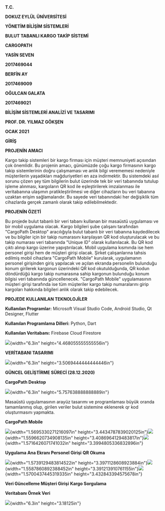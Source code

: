 **T.C.**

**DOKUZ EYLÜL ÜNİVERSİTESİ**

**YÖNETİM BİLİŞİM SİSTEMLERİ**

**BULUT TABANLI KARGO TAKİP SİSTEMİ**

**CARGOPATH**

**YASİN SEVEN**

**2017469044**

**BERFİN AY**

**2017469009**

**OĞULCAN GALATA**

**2017469021**

**BİLİŞİM SİSTEMLERİ ANALİZİ VE TASARIMI**

**PROF. DR. YILMAZ GÖKŞEN**

**OCAK 2021**

**GİRİŞ**

**PROJENİN AMACI**

Kargo takip sistemleri bir kargo firması için müşteri memnuniyeti
açısından çok önemlidir. Bu projenin amacı, günümüzde çoğu kargo
firmasının kargo takip sistemlerinin doğru çalışmaması ve anlık bilgi
verememesi nedeniyle müşterilerin yaşadıkları mağduriyetleri en aza
indirmektir. Bu sistemdeki asıl sorunu çözen şey tüm bilgilerin bulut
üzerinde tek bir veri tabanında tutulup işleme alınması, kargoların QR
kod ile eşleştirilerek imzalanması ile veritabanına ulaşımın
pratikleştirilmesi ve diğer cihazların bu veri tabanına uzaktan erişim
sağlamalarıdır. Bu sayede veri tabanındaki her değişiklik tüm cihazlarda
gerçek zamanlı olarak takip edilebilmektedir.

**PROJENİN ÖZETİ**

Bu projede bulut tabanlı bir veri tabanı kullanan bir masaüstü
uygulaması ve bir mobil uygulama olacak. Kargo bilgileri şube çalışanı
tarafından "CargoPath Desktop" aracılığıyla bulut tabanlı bir veri
tabanına kaydedilecek ve bu bilgiler için bir takip numarasını
karşılayan QR kod oluşturulacak ve bu takip numarası veri tabanında
"Unique ID" olarak kullanılacak. Bu QR kod çıktı alınıp kargo üzerine
yapıştırılacak. Mobil uygulama kısmında ise hem personel girişi hem de
müşteri girişi olacak. Şirket çalışanlarına tahsis edilmiş mobil
cihazlara "CargoPath Mobile" kurularak, uygulamanın personel girişinden
giriş yapılacak ve açılan ekranda personelin bulunduğu konum girilerek
kargonun üzerindeki QR kod okutulduğunda, QR kodun döndürdüğü kargo
takip numarasına sahip kargonun bulunduğu konum bilgisi veri tabanında
güncellenecek. "CargoPath Mobile" uygulamasının müşteri girişi tarafında
ise tüm müşteriler kargo takip numaralarını girip kargoları hakkında
bilgileri anlık olarak takip edebilecek.

**PROJEDE KULLANILAN TEKNOLOJİLER**

**Kullanılan Programlar:** Microsoft Visual Studio Code, Android Studio,
Qt Designer, Flutter

**Kullanılan Programlama Dilleri:** Python, Dart

**Kullanılan Veritabanı:** Firebase Cloud Firestore

![](https://github.com/svnyasin/cargopath/blob/main/media/image1.png){width="6.3in" height="4.468055555555556in"}

**VERİTABANI TASARIMI**

![](media\image2.png){width="6.3in" height="3.5069444444444446in"}

**GÜNCEL GELİŞTİRME SÜRECİ (28.12.2020)**

**CargoPath Desktop**

![](media\image3.png){width="6.3in" height="5.757638888888889in"}

Masaüstü uygulamasının arayüz tasarımı ve programlaması büyük oranda
tamamlanmış olup, girilen veriler bulut sistemine eklenerek qr kod
oluşturmasını yapmakta.

**CargoPath Mobile**

![](media\image4.png){width="1.5695330271216097in"
height="3.4434787839020125in"}![](media\image5.png){width="1.5596620734908135in"
height="3.4086964129483817in"}![](media\image6.png){width="1.5716426071741032in"
height="3.3994805336832896in"}

**Uygulama Ana Ekranı Personel Girişi** **QR Okuma**

![](media\image7.png){width="1.5739129483814522in"
height="3.3971128608923884in"}![](media\image8.png){width="1.5587860892388452in"
height="3.391213910761155in"}![](media\image9.png){width="1.5700437445319335in"
height="3.432843394575678in"}

**Veri Güncelleme Müşteri Girişi** **Kargo Sorgulama**

**Veritabanı Örnek Veri**

![](media\image10.png){width="6.3in" height="3.18125in"}
